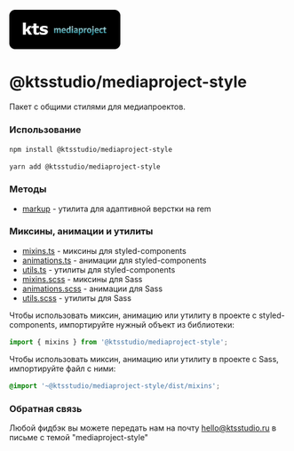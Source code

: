 ![kts](./logo.png)

# @ktsstudio/mediaproject-style

Пакет с общими стилями для медиапроектов.

### Использование

`npm install @ktsstudio/mediaproject-style`

`yarn add @ktsstudio/mediaproject-style`

### Методы

* [markup](./src/markup.ts) - утилита для адаптивной верстки на rem

### Миксины, анимации и утилиты

* [mixins.ts](./src/mixins.ts) - миксины для styled-components
* [animations.ts](./src/animations.ts) - анимации для styled-components
* [utils.ts](./src/utils.ts) - утилиты для styled-components
* [mixins.scss](./src/mixins.scss) - миксины для Sass
* [animations.scss](./src/animations.scss) - анимации для Sass
* [utils.scss](./src/utils.scss) - утилиты для Sass

Чтобы использовать миксин, анимацию или утилиту в проекте с styled-components, импортируйте нужный объект из библиотеки:

```typescript
import { mixins } from '@ktsstudio/mediaproject-style';
```

Чтобы использовать миксин, анимацию или утилиту в проекте с Sass, импортируйте файл с ними:

```scss
@import '~@ktsstudio/mediaproject-style/dist/mixins';
```

### Обратная связь
Любой фидбэк вы можете передать нам на почту [hello@ktsstudio.ru](mailto:hello@ktsstudio.ru) в письме с темой "mediaproject-style"
